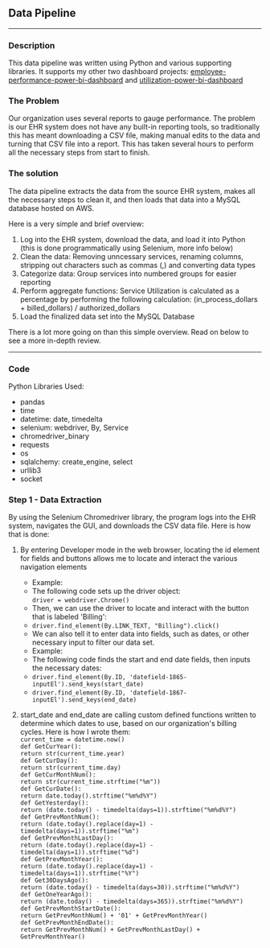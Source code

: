 ## Data Pipeline

---

### Description
This data pipeline was written using Python and various supporting libraries. It supports my other two dashboard projects: [employee-performance-power-bi-dashboard](https://github.com/gmar84/employee-performance-power-bi-dashboard) and [utilization-power-bi-dashboard](https://github.com/gmar84/utilization-power-bi-dashboard)

### The Problem
Our organization uses several reports to gauge performance. The problem is our EHR system does not have any built-in reporting tools, so traditionally this has meant downloading a CSV file, making manual edits to the data and turning that CSV file into a report. This has taken several hours to perform all the necessary steps from start to finish.

### The solution
The data pipeline extracts the data from the source EHR system, makes all the necessary steps to clean it, and then loads that data into a MySQL database hosted on AWS. 

Here is a very simple and brief overview:
1. Log into the EHR system, download the data, and load it into Python (this is done programmatically using Selenium, more info below)
2. Clean the data: Removing unncessary services, renaming columns, stripping out characters such as commas (,) and converting data types
3. Categorize data: Group services into numbered groups for easier reporting
4. Perform aggregate functions: Service Utilization is calculated as a percentage by performing the following calculation: (in_process_dollars + billed_dollars) / authorized_dollars
5. Load the finalized data set into the MySQL Database

There is a lot more going on than this simple overview. Read on below to see a more in-depth review.

---

### Code
Python Libraries Used:
- pandas
- time
- datetime: date, timedelta
- selenium: webdriver, By, Service
- chromedriver_binary
- requests
- os
- sqlalchemy: create_engine, select
- urllib3
- socket

### Step 1 - Data Extraction

By using the Selenium Chromedriver library, the program logs into the EHR system, navigates the GUI, and downloads the CSV data file. Here is how that is done:
1. By entering Developer mode in the web browser, locating the id element for fields and buttons allows me to locate and interact the various navigation elements
    - Example:
    - The following code sets up the driver object:\
       `driver = webdriver.Chrome()`
    - Then, we can use the driver to locate and interact with the button that is labeled 'Billing':
    - `driver.find_element(By.LINK_TEXT, "Billing").click()`
    - We can also tell it to enter data into fields, such as dates, or other necessary input to filter our data set.
    - Example:
    - The following code finds the start and end date fields, then inputs the necessary dates:
    - `driver.find_element(By.ID, 'datefield-1865-inputEl').send_keys(start_date)`
    - `driver.find_element(By.ID, 'datefield-1867-inputEl').send_keys(end_date)`

2. start_date and end_date are calling custom defined functions written to determine which dates to use, based on our organization's billing cycles. Here is how I wrote them:\
`current_time = datetime.now()`\
`def GetCurYear():`\
    `return str(current_time.year)`\
`def GetCurDay():`\
    `return str(current_time.day)`\
`def GetCurMonthNum():`\
    `return str(current_time.strftime("%m"))`\
`def GetCurDate():`\
    `return date.today().strftime("%m%d%Y")`\
`def GetYesterday():`\
    `return (date.today() - timedelta(days=1)).strftime("%m%d%Y")`\
`def GetPrevMonthNum():`\
    `return (date.today().replace(day=1) - timedelta(days=1)).strftime("%m")`\
`def GetPrevMonthLastDay():`\
    `return (date.today().replace(day=1) - timedelta(days=1)).strftime("%d")`\
`def GetPrevMonthYear():`\
    `return (date.today().replace(day=1) - timedelta(days=1)).strftime("%Y")`\
`def Get30DaysAgo():`\
    `return (date.today() - timedelta(days=30)).strftime("%m%d%Y")`\
`def GetOneYearAgo():`\
    `return (date.today() - timedelta(days=365)).strftime("%m%d%Y")`\
`def GetPrevMonthStartDate():`\
    `return GetPrevMonthNum() + '01' + GetPrevMonthYear()`\
`def GetPrevMonthEndDate():`\
    `return GetPrevMonthNum() + GetPrevMonthLastDay() + GetPrevMonthYear()`
